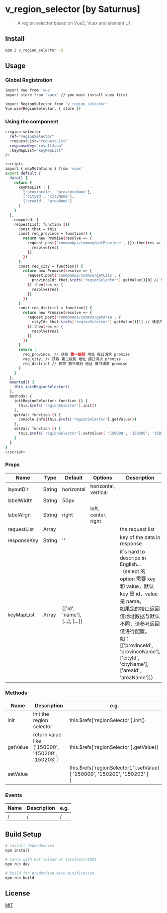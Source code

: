 # v_region_selector [by Saturnus]

> A region selector based on Vue2, Vuex and element UI

## Install

```bash
npm i v_region_selector -S
```

## Usage

### Global Registration

```bash
import Vue from 'vue'
import store from 'vuex' // you must install vuex first

import RegionSelector from 'v_region_selector'
Vue.use(RegionSelector, { store })
```

### Using the component

```bash
<region-selector
  ref="regionSelector"
  :requestList="requestList"
  responseKey="resultJson"
  :keyMapList="keyMapList"
/>

<script>
import { mapMutations } from 'vuex'
export default {
  data() {
    return {
      keyMapList : [
        ['provinceId', 'provinceName'],
        ['cityId', 'cityName'],
        ['areaId', 'areaName']
      ]
    }
  },
	computed: {
    requestList: function (){
      const that = this
      const req_province = function() {
        return new Promise(resolve => {
          request.post('commonApi/common/getProvince', {}).then(res => {
            resolve(res)
          })
        })
      }
      const req_city = function() {
        return new Promise(resolve => {
          request.post('commonApi/common/getCity', {
            provinceId: that.$refs['regionSelector'].getValue()[0] // 请求的入参
          }).then(res => {
            resolve(res)
          })
        })
      }
      const req_district = function() {
        return new Promise(resolve => {
          request.post('commonApi/common/getArea', {
            cityId: that.$refs['regionSelector'].getValue()[1] // 请求的入参
          }).then(res => {
            resolve(res)
          })
        })
      }
      return [
        req_province, // 获取 第一级别 地址 接口请求 promise
        req_city, // 获取 第二级别 地址 接口请求 promise
        req_district // 获取 第三级别 地址 接口请求 promise
      ]
    }
  },
  mounted() {
    this.initRegionSelector()
  },
  methods: {
    initRegionSelector: function () {
      this.$refs['regionSelector'].init()
    },
    getVal: function () {
      console.info(this.$refs['regionSelector'].getValue())
    },
    setVal: function () {
      this.$refs['regionSelector'].setValue([ '150000', '150200', '150203' ])
    }
  }
}
</script>
```

### Props

| Name        | Type   | Default                        | Options              | Description                                                  |
| ----------- | ------ | ------------------------------ | -------------------- | ------------------------------------------------------------ |
| layoutDir   | String | horizontal                     | horizontal, vertical |                                                              |
| labelWidth  | String | 50px                           |                      |                                                              |
| labelAlign  | String | right                          | left, center, right  |                                                              |
| requestList | Array  |                                |                      | the request list                                             |
| responseKey | String | ''                             |                      | key of the data in response                                  |
| keyMapList  | Array  | [['id', 'name'], [...], [...]] |                      | it`s hard to descripe in English...<br />（select 的 option 需要 key 和 value，默认 key 是 id，value 是 name。<br />如果您的接口返回值地址数据与默认不同，请参考返回值进行配置。<br />如：[['provinceId', 'provinceName'], ['cityId', 'cityName'], ['areaId', 'areaName']]） |

### Methods

| Name     | Description                                            | e.g.                                                         |
| -------- | ------------------------------------------------------ | ------------------------------------------------------------ |
| init     | init the region selector                               | this.$refs['regionSelector'].init()                          |
| getValue | return value like<br />['150000', '150200', '150203' ] | this.$refs['regionSelector'].getValue()                      |
| setValue |                                                        | this.$refs['regionSelector1'].setValue(<br />[ '150000', '150200', '150203' ]<br />) |

### Events

| Name | Description | e.g. |
| ---- | ----------- | ---- |
| /    | /           | /    |

## Build Setup

``` bash
# install dependencies
npm install

# serve with hot reload at localhost:8081
npm run dev

# build for production with minification
npm run build
```



## License

[MIT](LICENSE)

